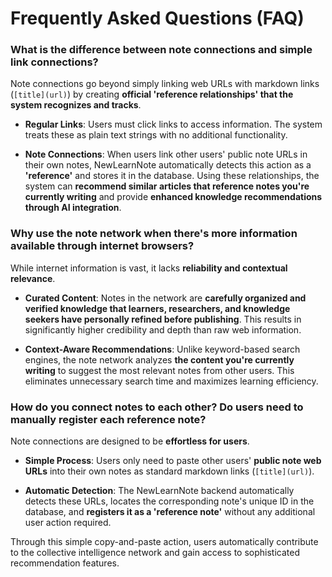 # Frequently Asked Questions (FAQ)

### What is the difference between note connections and simple link connections?

Note connections go beyond simply linking web URLs with markdown links (`[title](url)`) by creating **official 'reference relationships' that the system recognizes and tracks**.

- **Regular Links**: Users must click links to access information. The system treats these as plain text strings with no additional functionality.

- **Note Connections**: When users link other users' public note URLs in their own notes, NewLearnNote automatically detects this action as a **'reference'** and stores it in the database. Using these relationships, the system can **recommend similar articles that reference notes you're currently writing** and provide **enhanced knowledge recommendations through AI integration**.

### Why use the note network when there's more information available through internet browsers?

While internet information is vast, it lacks **reliability and contextual relevance**.

- **Curated Content**: Notes in the network are **carefully organized and verified knowledge that learners, researchers, and knowledge seekers have personally refined before publishing**. This results in significantly higher credibility and depth than raw web information.

- **Context-Aware Recommendations**: Unlike keyword-based search engines, the note network analyzes **the content you're currently writing** to suggest the most relevant notes from other users. This eliminates unnecessary search time and maximizes learning efficiency.

### How do you connect notes to each other? Do users need to manually register each reference note?

Note connections are designed to be **effortless for users**.

- **Simple Process**: Users only need to paste other users' **public note web URLs** into their own notes as standard markdown links (`[title](url)`).

- **Automatic Detection**: The NewLearnNote backend automatically detects these URLs, locates the corresponding note's unique ID in the database, and **registers it as a 'reference note'** without any additional user action required.

Through this simple copy-and-paste action, users automatically contribute to the collective intelligence network and gain access to sophisticated recommendation features.